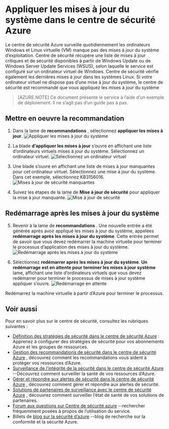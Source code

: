 <properties
   pageTitle="Appliquer les mises à jour du système dans le centre de sécurité Azure | Microsoft Azure"
   description="Ce document vous montre comment implémenter les recommandations Azure le centre de sécurité, **appliquer des mises à jour du système** et **redémarrer après les mises à jour du système**."
   services="security-center"
   documentationCenter="na"
   authors="TerryLanfear"
   manager="MBaldwin"
   editor=""/>

<tags
   ms.service="security-center"
   ms.devlang="na"
   ms.topic="article"
   ms.tgt_pltfrm="na"
   ms.workload="na"
   ms.date="07/29/2016"
   ms.author="terrylan"/>

# <a name="apply-system-updates-in-azure-security-center"></a>Appliquer les mises à jour du système dans le centre de sécurité Azure

Le centre de sécurité Azure surveille quotidiennement les ordinateurs Windows et Linux virtuelle (VM) manque pas des mises à jour du système d’exploitation. Centre de sécurité récupère une liste de mises à jour critiques et de sécurité disponibles à partir de Windows Update ou de Windows Server Update Services (WSUS), selon laquelle le service est configuré sur un ordinateur virtuel de Windows.  Centre de sécurité vérifie également les dernières mises à jour dans les systèmes Linux. Si votre ordinateur virtuel ne dispose pas d’une mise à jour du système, le centre de sécurité est recommandé que vous appliquez les mises à jour du système

> [AZURE.NOTE] Ce document présente le service à l’aide d’un exemple de déploiement.  Il ne s’agit pas d’un guide pas à pas.

## <a name="implement-the-recommendation"></a>Mettre en oeuvre la recommandation

1. Dans la lame de **recommandations** , sélectionnez **appliquer les mises à jour**.
![Appliquer les mises à jour du système][1]

2. La blade **d’appliquer les mises à jour** s’ouvre en affichant une liste d’ordinateurs virtuels mises à jour du système. Sélectionnez un ordinateur virtuel.
![Sélectionnez un ordinateur virtuel][2]

3. Une blade s’ouvre en affichant une liste de mises à jour manquantes pour cet ordinateur virtuel. Sélectionnez une mise à jour du système. Dans cet exemple, sélectionnez KB3156016.
![Mises à jour de sécurité manquantes][3]

4. Suivez les étapes de la lame de **Mise à jour de sécurité** pour appliquer la mise à jour manquante.
![Mise à jour de sécurité][4]

## <a name="reboot-after-system-updates"></a>Redémarrage après les mises à jour du système

5. Revenir à la lame de **recommandations** . Une nouvelle entrée a été générée après avoir appliqué les mises à jour du système, appelées **redémarrage après les mises à jour du système**. Cette entrée permet de savoir que vous devez redémarrer la machine virtuelle pour terminer le processus d’application des mises à jour du système.
![Redémarrage après les mises à jour du système][5]

6. Sélectionnez **redémarrer après les mises à jour du système**. **Un redémarrage est en attente pour terminer les mises à jour système** lame, affichant une liste d’ordinateurs virtuels que vous devez redémarrer pour terminer le processus de mises à jour système appliquer s’ouvre.
![Redémarrage en attente][6]

Redémarrez la machine virtuelle à partir d’Azure pour terminer le processus.

## <a name="see-also"></a>Voir aussi

Pour en savoir plus sur le centre de sécurité, consultez les rubriques suivantes :

- [Définition des stratégies de sécurité dans le centre de sécurité Azure](security-center-policies.md) : Apprenez à configurer des stratégies de sécurité pour vos abonnements Azure et les groupes de ressources.
- [Gestion des recommandations de sécurité dans le centre de sécurité Azure](security-center-recommendations.md) , découvrez comment les recommandations vous aident à protéger vos ressources d’Azure.
- [Surveillance de l’intégrité de la sécurité dans le centre de sécurité Azure](security-center-monitoring.md) --Découvrez comment surveiller la santé de vos ressources d’Azure.
- [Gérer et répondre aux alertes de sécurité dans le centre de sécurité Azure](security-center-managing-and-responding-alerts.md) , découvrez comment gérer et répondre aux alertes de sécurité.
- [Solutions de partenaires de surveillance avec le centre de sécurité Azure](security-center-partner-solutions.md) , découvrez comment surveiller l’état de santé de vos solutions de partenaires.
- [Forum aux questions sur Centre de sécurité azure](security-center-faq.md) --rechercher fréquemment posées à propos de l’utilisation du service.
- Billets de [blog sur la sécurité d’azure](http://blogs.msdn.com/b/azuresecurity/) --blog de recherche sur la conformité et la sécurité Azure.

<!--Image references-->
[1]: ./media/security-center-apply-system-updates/recommendation.png
[2]:./media/security-center-apply-system-updates/select-vm.png
[3]: ./media/security-center-apply-system-updates/missing-security-updates.png
[4]: ./media/security-center-apply-system-updates/security-update.png
[5]: ./media/security-center-apply-system-updates/reboot-after-system-updates.png
[6]: ./media/security-center-apply-system-updates/restart-pending.png
